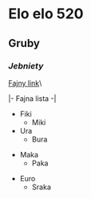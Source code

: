 # Elo elo 520 
## **Gruby** 
### *Jebniety* 
[Fajny link](https://youtu.be/axtnPlGJVIA)\

 |- Fajna lista -| 
* Fiki 
  * Miki
* Ura 
  + Bura
+ Maka 
  - Paka 
- Euro 
  - Sraka

